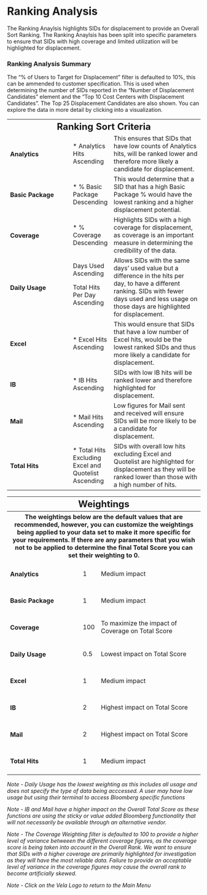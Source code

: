 # Ranking Analysis

The Ranking Anaylsis highlights SIDs for displacement to provide an Overall Sort Ranking. The Ranking Anaylsis has been split into specific parameters to ensure that SIDs with high coverage and limited utilization will be highlighted for displacement.


### Ranking Analysis Summary
The “% of Users to Target for Displacement” filter is defaulted to 10%, this can be ammended to customer specification. This is used when determining the number of SIDs reported in the “Number of Displacement Candidates” element and the “Top 10 Cost Centers with Displacement Candidates”. The Top 25 Displacement Candidates are also shown. You can explore the data in more detail by clicking into a visualization.


<table width = "400">
<tr>
<th colspan="3"><font size="5">Ranking Sort Criteria</font></th>
</tr>
<tr>
<td style="width: 200px;"><h4>Analytics</h4></td>
<td>* Analytics Hits Ascending</td>
<td style="width: 300px;">This ensures that SIDs that have low counts of Analytics hits, will be ranked lower and therefore more likely a candidate for displacement.</td>
</tr>
<tr>
<td style="width: 200px;"><h4>Basic Package</h4></td>
<td>* % Basic Package Descending</td>
<td style="width: 300px;">This would determine that a SID that has a high Basic Package % would have the lowest ranking and a higher displacement potential.</td>
</tr>
<tr>
<td style="width: 200px;"><h4>Coverage</h4></td>
<td>* % Coverage Descending</td>
<td style="width: 300px;">Highlights SIDs with a high coverage for displacement, as coverage is an important measure in determining the credibility of the data.</td>
</tr>
<tr>
<td style="width: 200px;"><h4>Daily Usage</h4></td>
<td> Days Used Ascending  <p>
 Total Hits Per Day Ascending </td>
<td style="width: 300px;">Allows SIDs with the same days’ used value but a difference in the hits per day, to have a different ranking. SIDs with fewer days used and less usage on those days are highlighted for displacement.</td>
</tr>
<tr>
<td style="width: 200px;"><h4>Excel</h4></td>
<td>* Excel Hits Ascending</td>
<td style="width: 300px;">This would ensure that SIDs that have a low number of Excel hits, would be the lowest ranked SIDs and thus more likely a candidate for displacement.</td>
</tr>
<tr>
<td style="width: 200px;"><h4>IB</h4></td>
<td>* IB Hits Ascending</td>
<td style="width: 300px;">SIDs with low IB hits will be ranked lower and therefore highlighted for displacement.</td>
</tr>
<tr>
<td style="width: 200px;"><h4>Mail</h4></td>
<td>* Mail Hits Ascending</td>
<td style="width: 300px;">Low figures for Mail sent and received will ensure SIDs will be more likely to be a candidate for displacement.</td>
</tr>
<tr>
<td style="width: 200px;"><h4>Total Hits</h4></td>
<td>* Total Hits Excluding Excel and Quotelist Ascending</td>
<td style="width: 300px;">SIDs with overall low hits excluding Excel and Quotelist are highlighted for displacement as they will be ranked lower than those with a high number of hits.</td>
</tr>
</table>






<table width = "400">
<tr>
<th colspan="3"><font size="5">Weightings</font></th>
</tr>
<tr>
<th colspan="3">The weightings below are the default values that are recommended, however, you can customize the weightings being applied to your data set to make it more specific for your requirements. If there are any parameters that you wish not to be applied to determine the final Total Score you can set their weighting to 0.</th>
</tr>
<tr>
<td style="width: 200px;"><h4>Analytics</h4></td>
<td>1</td>
<td style="width: 300px;">Medium impact</td>
</tr>
<tr>
<td style="width: 200px;"><h4>Basic Package</h4></td>
<td>1</td>
<td style="width: 300px;">Medium impact</td>
</tr>
<tr>
<td style="width: 200px;"><h4>Coverage</h4></td>
<td>100</td>
<td style="width: 300px;">To maximize the impact of Coverage on Total Score</td>
</tr>
<tr>
<td style="width: 200px;"><h4>Daily Usage</h4></td>
<td>0.5</td>
<td style="width: 300px;">Lowest impact on Total Score</td>
</tr>
<tr>
<td style="width: 200px;"><h4>Excel</h4></td>
<td>1</td>
<td style="width: 300px;">Medium impact</td>
</tr>
<tr>
<td style="width: 200px;"><h4>IB</h4></td>
<td>2</td>
<td style="width: 300px;">Highest impact on Total Score</td>
</tr>
<tr>
<td style="width: 200px;"><h4>Mail</h4></td>
<td>2</td>
<td style="width: 300px;">Highest impact on Total Score</td>
</tr>
<tr>
<td style="width: 200px;"><h4>Total Hits</h4></td>
<td>1</td>
<td style="width: 300px;">Medium impact</td>
</tr>
</table>


<i>*Note - Daily Usage has the lowest weighting as this includes all usage and does not specify the type of data being acccessed. A user may have low usage but using their terminal to access Bloomberg specific functions* </i>

*Note - IB and Mail have a higher impact on the Overall Total Score as these functions are using the sticky or value added Bloomberg functionality that will not necessarily be available through an alternative vendor.*

*Note - The Coverage Weighting filter is defaulted to 100 to provide a higher level of variance betweeen the different coverage figures, as the coverage score is being taken into account in the Overall Rank. We want to ensure that SIDs with a higher coverage are primarily highlighted for investigation as they will have the most reliable data. Failure to provide an acceptable level of variance in the coverage figures may cause the overall rank to become artificially skewed.*


*Note - Click on the Vela Logo to return to the Main Menu*
